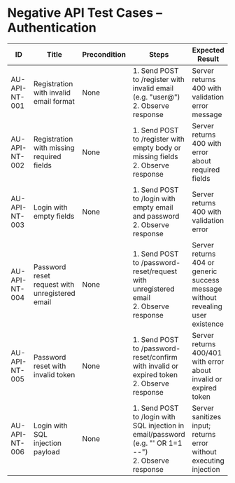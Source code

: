 # Negative API Test Cases – Authentication

| ID             | Title                                           | Precondition                        | Steps                                                         | Expected Result                           | Actual Result | Status |
|-----------------|-------------------------------------------------|-------------------------------------|---------------------------------------------------------------|-------------------------------------------|---------------|--------|
| AU-API-NT-001   | Registration with invalid email format         | None                                | 1. Send POST to /register with invalid email (e.g. "user@") <br> 2. Observe response | Server returns 400 with validation error message |               |        |
| AU-API-NT-002   | Registration with missing required fields      | None                                | 1. Send POST to /register with empty body or missing fields <br> 2. Observe response | Server returns 400 with error about required fields |               |        |
| AU-API-NT-003   | Login with empty fields                        | None                                | 1. Send POST to /login with empty email and password <br> 2. Observe response | Server returns 400 with validation error |               |        |
| AU-API-NT-004   | Password reset request with unregistered email | None                                | 1. Send POST to /password-reset/request with unregistered email <br> 2. Observe response | Server returns 404 or generic success message without revealing user existence |               |        |
| AU-API-NT-005   | Password reset with invalid token              | None                                | 1. Send POST to /password-reset/confirm with invalid or expired token <br> 2. Observe response | Server returns 400/401 with error about invalid or expired token |               |        |
| AU-API-NT-006   | Login with SQL injection payload               | None                                | 1. Send POST to /login with SQL injection in email/password (e.g. "' OR 1=1 --") <br> 2. Observe response | Server sanitizes input; returns error without executing injection |               |        |